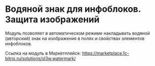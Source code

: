 # Водяной знак для инфоблоков. Защита изображений

Модуль позволяет в автоматическом режиме накладывать водяной (авторский) знак на изображения в полях и свойствах элементов инфоблоков.

Ссылка на модуль в Маркетплейсе: https://marketplace.1c-bitrix.ru/solutions/sl3w.watermark/
